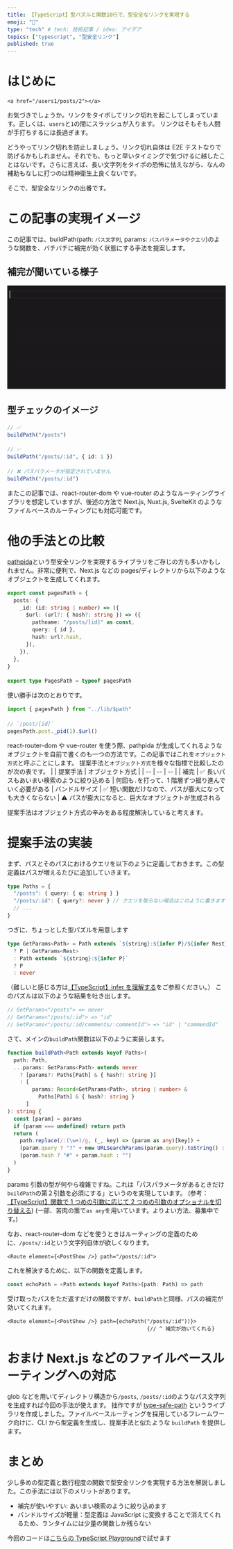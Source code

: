 ```yaml
---
title: 【TypeScript】型パズルと関数10行で、型安全なリンクを実現する
emoji: "💪"
type: "tech" # tech: 技術記事 / idea: アイデア
topics: ["typescript", "型安全リンク"]
published: true
---
```


# はじめに

```tsx
<a href="/users1/posts/2"></a>
```

お気づきでしょうか。リンクをタイポしてリンク切れを起こしてしまっています。正しくは、`users`と`1`の間にスラッシュが入ります。
リンクはそもそも人間が手打ちするには長過ぎます。

どうやってリンク切れを防止しましょう。リンク切れ自体は E2E テストなりで防げるかもしれません。それでも、もっと早いタイミングで気づけるに越したことはないです。さらに言えば、長い文字列をタイポの恐怖に怯えながら、なんの補助もなしに打つのは精神衛生上良くないです。

そこで、型安全なリンクの出番です。

# この記事の実現イメージ

この記事では、buildPath(path: `パス文字列`, params: `パスパラメータやクエリ`)のような関数を、バチバチに補完が効く状態にする手法を提案します。

## 補完が聞いている様子

![補完が聞いている様子](/images/type-safe-path/completion.gif)

## 型チェックのイメージ

```ts
// ✅
buildPath("/posts")

// ✅
buildPath("/posts/:id", { id: 1 })

// ❌ パスパラメータが指定されていません
buildPath("/posts/:id")
```

またこの記事では、react-router-dom や vue-router のようなルーティングライブラリを想定していますが、後述の方法で Next.js, Nuxt.js, SvelteKit のようなファイルベースのルーティングにも対応可能です。

# 他の手法との比較

[pathpida](https://github.com/aspida/pathpida)という型安全リンクを実現するライブラリをご存じの方も多いかもしれません。非常に便利で、Next.js などの pages/ディレクトリから以下のようなオブジェクトを生成してくれます。

```ts
export const pagesPath = {
  posts: {
    _id: (id: string | number) => ({
      $url: (url?: { hash?: string }) => ({
        pathname: "/posts/[id]" as const,
        query: { id },
        hash: url?.hash,
      }),
    }),
  },
}

export type PagesPath = typeof pagesPath
```

使い勝手は次のとおりです。

```ts
import { pagesPath } from "../lib/$path"

// `/post/[id]`
pagesPath.post._pid(1).$url()
```

react-router-dom や vue-router を使う際、pathpida が生成してくれるようなオブジェクトを自前で書くのも一つの方法です。この記事ではこれを`オブジェクト方式`と呼ぶことにします。
提案手法と`オブジェクト方式`を様々な指標で比較したのが次の表です。
| | 提案手法 | オブジェクト方式 |
| -- | -- | -- |
| 補完 | ✅ 長いパスもあいまい検索のように絞り込める | 何回も`.`を打って、1 階層ずつ掘り進んでいく必要がある
| バンドルサイズ | ✅ 短い関数だけなので、パスが膨大になっても大きくならない | ⚠️ パスが膨大になると、巨大なオブジェクトが生成される

提案手法はオブジェクト方式の辛みをある程度解決していると考えます。

# 提案手法の実装

まず、パスとそのパスにおけるクエリを以下のように定義しておきます。この型定義はパスが増えるたびに追加していきます。

```ts
type Paths = {
  "/posts": { query: { q: string } }
  "/posts/:id": { query?: never } // クエリを取らない場合はこのように書きます
  // ...
}
```

つぎに、ちょっとした型パズルを用意します

```ts
type GetParams<Path> = Path extends `${string}:${infer P}/${infer Rest}`
  ? P | GetParams<Rest>
  : Path extends `${string}:${infer P}`
  ? P
  : never
```

（難しいと感じる方は[【TypeScript】infer を理解する](https://zenn.dev/kotamaki/articles/1bef9e8ce000e3)をご参照ください。）
このパズルは以下のような結果を吐き出します。

```ts
// GetParams<"/posts"> => never
// GetParams<"/posts/:id"> => "id"
// GetParams<"/posts/:id/comments/:commentId"> => "id" | "commendId"
```

さて、メインの`buildPath`関数は以下のように実装します。

```ts
function buildPath<Path extends keyof Paths>(
  path: Path,
  ...params: GetParams<Path> extends never
    ? [params?: Paths[Path] & { hash?: string }]
    : [
        params: Record<GetParams<Path>, string | number> &
          Paths[Path] & { hash?: string }
      ]
): string {
  const [param] = params
  if (param === undefined) return path
  return (
    path.replace(/:(\w+)/g, (_, key) => (param as any)[key]) +
    (param.query ? "?" + new URLSearchParams(param.query).toString() : "") +
    (param.hash ? "#" + param.hash : "")
  )
}
```

params 引数の型が何やら複雑ですね。これは「パスパラメータがあるときだけ`buildPath`の第２引数を必須にする」というのを実現しています。
(参考：[【TypeScript】関数で 1 つめの引数に応じて 2 つめの引数のオプショナルを切り替える](https://zenn.dev/kiyoshiro9446/scraps/3927451da029a0))
(一部、苦肉の策で`as any`を用いています。よりよい方法、募集中です。)

なお、react-router-dom などを使うときはルーティングの定義のために、`/posts/:id`という文字列自体が欲しくなります。

```tsx
<Route element={<PostShow />} path="/posts/:id">
```

これを解決するために、以下の関数を定義します。

```ts
const echoPath = <Path extends keyof Paths>(path: Path) => path
```

受け取ったパスをただ返すだけの関数ですが、`buildPath`と同様、パスの補完が効いてくれます。

```tsx
<Route element={<PostShow />} path={echoPath("/posts/:id"))}>
                                             {// ^ 補完が効いてくれる}
```

# おまけ Next.js などのファイルベースルーティングへの対応

glob などを用いてディレクトリ構造から`/posts`, `/posts/:id`のようなパス文字列を生成すれば今回の手法が使えます。
拙作ですが [type-safe-path](https://github.com/KoichiKiyokawa/type-safe-path) というライブラリを作成しました。ファイルベースルーティングを採用しているフレームワーク向けに、CLI から型定義を生成し、提案手法と似たような `buildPath` を提供します。

# まとめ

少し多めの型定義と数行程度の関数で型安全リンクを実現する方法を解説しました。この手法には以下のメリットがあります。

- 補完が使いやすい: あいまい検索のように絞り込めます
- バンドルサイズが軽量：型定義は JavaScript に変換することで消えてくれるため、ランタイムには少量の関数しか残らない

今回のコードは[こちらの TypeScript Playground](https://www.typescriptlang.org/play?#code/C4TwDgpgBACghsAFgZygXigbwFBT1AcgHoBXZCAJ2QIC4soBHEykAfjoDsIA3SqAXwA0ufMTKVkRGgEsAJrXpMW7KF14UBw-IVLkqUuUTAB7ZMGp1MjZhTacefISLxi9kmbKOnzUk2YCS8pbWyvbqms6ENOIUgQpWSrYqao5aotF6gUYUxgBm0gA2EPEhtsEMdGYU0hwA5gICkcQ0iMa1xeU2dqoOGvzY-aCQUADGiBAjANbosAgoUBAAHsAQHLKoAEoTxhSyADxVNbWCil0qcBwgAgB8UKxQwBTMUHS5cAXk2EXAUHB0YxNphhHsxsNghtAAOIQYDwChwAC2yD28CQtwwqMQC2Wq3WUAABgASTCHOr8GjEmq5PgwfhESkcakaLZmfj4yL3GBQAA+UGhsLg8KRexZwGukTomOxKzWqCJJMeR3JDKZsDZHNgEp66jBuRIHBGwGkxg4UAARiRCrJMSi5tLcahJhAQHlZkhkNcABSRMBzSVzNJ4AB0Id9QuQdH5cMRyMxtyWMrxKQokW09wA2mGYypMch05iALpQABk9EQcGQiBUpPq-ALqfwdEzgpjdC2Ix2+yjLeFcZONZ5qhICLNlFupdz+bmRdLVnLlerirqAnrAEpKkv6jhtB2OGYoM2hUWMFmkZFpLkoJ7T+g0Bh9bIIPkuLJV1AKDCSBRTb6kJEP8AX4-nMQYfmABRwCMECelInoADoAO4ANSrkQxxXgA+icTogG+aC3NePa-KgFy4emOEFm+SENngnqEUKQaJLhdyEKwBBQEhPQIVAACqGwADIAMoQIKYzRki9GIoxXSrkGwDGIJm6em+dAEAQVE0VekkIkG86IG+9wEAAxOxnGnrpFZYqp6kDGCu77hMrRShgtpIPaspQDhrq5l6v6IP6SB4bcfl2SayDGEUQYFG0noWlamKeq4EgGJ4fjmAQJxWHIdAAIwCKuq7YPZEUQFFMVxQU1pzIlGSUFkYA5PkRQZfQMSBLlJxMeUqmtO07H8PlhXFZF0W1LFlqVQlSX6B4XhmO4aVxJlUDZVAOUnItsi5YNQA)で試せます
